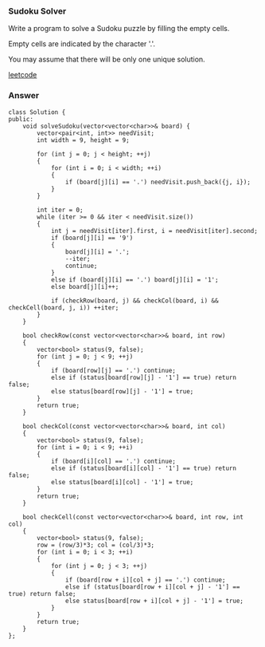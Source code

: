 ### Sudoku Solver
Write a program to solve a Sudoku puzzle by filling the empty cells.

Empty cells are indicated by the character '.'.

You may assume that there will be only one unique solution.

[leetcode](https://leetcode.com/problems/sudoku-solver/description/)

### Answer 

	class Solution {
	public:
	    void solveSudoku(vector<vector<char>>& board) {
	        vector<pair<int, int>> needVisit;
	        int width = 9, height = 9;
	        
	        for (int j = 0; j < height; ++j)
	        {
	            for (int i = 0; i < width; ++i)
	            {
	                if (board[j][i] == '.') needVisit.push_back({j, i});
	            }
	        }
	        
	        int iter = 0;
	        while (iter >= 0 && iter < needVisit.size())
	        {
	            int j = needVisit[iter].first, i = needVisit[iter].second;
	            if (board[j][i] == '9') 
	            {
	                board[j][i] = '.';
	                --iter;
	                continue;
	            }
	            else if (board[j][i] == '.') board[j][i] = '1';
	            else board[j][i]++;
	            
	            if (checkRow(board, j) && checkCol(board, i) && checkCell(board, j, i)) ++iter;
	        }
	    }
	    
	    bool checkRow(const vector<vector<char>>& board, int row)
	    {
	        vector<bool> status(9, false);
	        for (int j = 0; j < 9; ++j)
	        {
	            if (board[row][j] == '.') continue;
	            else if (status[board[row][j] - '1'] == true) return false;
	            else status[board[row][j] - '1'] = true;
	        }
	        return true;
	    }
	    
	    bool checkCol(const vector<vector<char>>& board, int col)
	    {
	        vector<bool> status(9, false);
	        for (int i = 0; i < 9; ++i)
	        {
	            if (board[i][col] == '.') continue;
	            else if (status[board[i][col] - '1'] == true) return false;
	            else status[board[i][col] - '1'] = true;
	        }
	        return true;
	    }
	    
	    bool checkCell(const vector<vector<char>>& board, int row, int col)
	    {
	        vector<bool> status(9, false);
	        row = (row/3)*3; col = (col/3)*3;
	        for (int i = 0; i < 3; ++i)
	        {
	            for (int j = 0; j < 3; ++j)
	            {
	                if (board[row + i][col + j] == '.') continue;
	                else if (status[board[row + i][col + j] - '1'] == true) return false;
	                else status[board[row + i][col + j] - '1'] = true;
	            }
	        }
	        return true;
	    }
	};